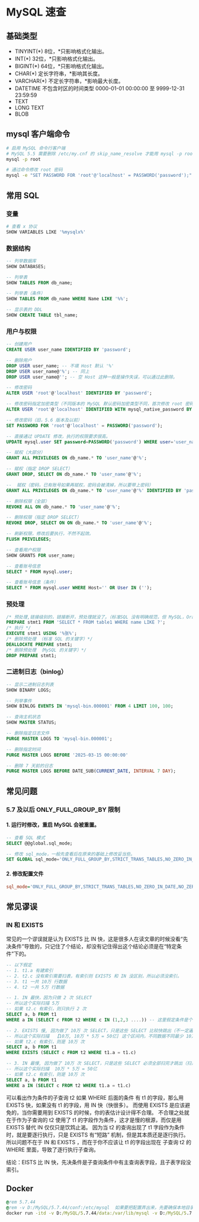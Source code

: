 # MySQL 速查

## 基础类型

- TINYINT(*) 8位，*只影响格式化输出。
- INT(*) 32位，*只影响格式化输出。
- BIGINT(*) 64位，*只影响格式化输出。
- CHAR(*) 定长字符串，*影响其长度。
- VARCHAR(*) 不定长字符串，*影响最大长度。
- DATETIME 不包含时区的时间类型 0000-01-01 00:00:00 至 9999-12-31 23:59:59
- TEXT
- LONG TEXT
- BLOB

## mysql 客户端命令

```bash
# 启用 MySQL 命令行客户端
# MySQL 5.5 需要删除 /etc/my.cnf 的 skip_name_resolve 才能用 mysql -p root 登录
mysql -p root

# 通过命令修改 root 密码
mysql -e "SET PASSWORD FOR 'root'@'localhost' = PASSWORD('password');"
```

## 常用 SQL

### 变量

```bash
# 查看 x 协议
SHOW VARIABLES LIKE '%mysqlx%'
```

### 数据结构

```sql
-- 列举数据库
SHOW DATABASES;

-- 列举表
SHOW TABLES FROM db_name;

-- 列举表（条件）
SHOW TABLES FROM db_name WHERE Name LIKE '%%';

-- 显示表的 DDL
SHOW CREATE TABLE tbl_name;
```

### 用户与权限

```sql
-- 创建用户
CREATE USER user_name IDENTIFIED BY 'password';

-- 删除用户
DROP USER user_name; -- 不填 Host 默认 '%'
DROP USER user_name@'%'; -- 同上
DROP USER user_name@''; -- 空 Host 这种一般是操作失误，可以通过此删除。

-- 修改密码
ALTER USER 'root'@'localhost' IDENTIFIED BY 'password';

-- 修改密码指定加密类型（不同版本的 MySQL 默认密码加密类型不同，首次修改 root 密码必须是 localhost）
ALTER USER 'root'@'localhost' IDENTIFIED WITH mysql_native_password BY 'password';

-- 修改密码（旧，5.6 版本及以前）
SET PASSWORD FOR 'root'@'localhost' = PASSWORD('password'); 

-- 直接通过 UPDATE 修改，执行的权限要求很高。
UPDATE mysql.user SET password=PASSWORD('password') WHERE user='user_name';
```

```sql
-- 赋权（大部分）
GRANT ALL PRIVILEGES ON db_name.* TO 'user_name'@'%';

-- 赋权（指定 DROP SELECT）
GRANT DROP, SELECT ON db_name.* TO 'user_name'@'%';

--  赋权（密码，已有账号如果再赋权，密码会被清掉，所以要带上密码）
GRANT ALL PRIVILEGES ON db_name.* TO 'user_name'@'%' IDENTIFIED BY 'password' WITH GRANT OPTION;

-- 删除权限（全部）
REVOKE ALL ON db_name.* TO 'user_name'@'%';

-- 删除权限（指定 DROP SELECT）
REVOKE DROP, SELECT ON ON db_name.* TO 'user_name'@'%';

-- 刷新权限，修改后要执行，不然不起效。
FLUSH PRIVILEGES;

-- 查看用户权限
SHOW GRANTS FOR user_name;

-- 查看账号信息
SELECT * FROM mysql.user;

-- 查看账号信息（条件）
SELECT * FROM mysql.user WHERE Host='' OR User IN ('');
```

### 预处理

```sql
/* 预处理,链接级别的，链接断开，预处理就没了。（标准SQL 没有明确规范，但 MySQL，Oracle,PostgreSQL 都是这样处理的） */
PREPARE stmt1 FROM 'SELECT * FROM table1 WHERE name LIKE ?';
/* 执行 */
EXECUTE stmt1 USING '%张%';
/* 删除预处理 （标准 SQL 的关键字）*/
DEALLOCATE PREPARE stmt1;
/* 删除预处理 （MySQL 的关键字）*/
DROP PREPARE stmt1;
```

### 二进制日志（binlog）

```sql
-- 显示二进制日志列表
SHOW BINARY LOGS;

-- 列举事件
SHOW BINLOG EVENTS IN 'mysql-bin.000001' FROM 4 LIMIT 100, 100;

-- 查询主机状态
SHOW MASTER STATUS;

-- 删除指定日志文件
PURGE MASTER LOGS TO 'mysql-bin.000001';

-- 删除指定时间
PURGE MASTER LOGS BEFORE '2025-03-15 00:00:00'

-- 删除 7 天前的日志
PURGE MASTER LOGS BEFORE DATE_SUB(CURRENT_DATE, INTERVAL 7 DAY);
```

## 常见问题

### 5.7 及以后 ONLY_FULL_GROUP_BY 限制

#### 1. 运行时修改，重启 MySQL 会被重置。
```sql
-- 查看 SQL 模式
SELECT @@global.sql_mode;

-- 修改 sql_mode，一般先查看后在原来的基础上修改妥当些。
SET GLOBAL sql_mode='ONLY_FULL_GROUP_BY,STRICT_TRANS_TABLES,NO_ZERO_IN_DATE,NO_ZERO_DATE,ERROR_FOR_DIVISION_BY_ZERO,NO_ENGINE_SUBSTITUTION';
```

#### 2. 修改配置文件

```ini
sql_mode='ONLY_FULL_GROUP_BY,STRICT_TRANS_TABLES,NO_ZERO_IN_DATE,NO_ZERO_DATE,ERROR_FOR_DIVISION_BY_ZERO,NO_ENGINE_SUBSTITUTION'
```


## 常见谬误

### IN 和 EXISTS

常见的一个谬误就是认为 EXISTS 比 IN 快，这是很多人在读文章的时候没看“先决条件”导致的，只记住了个结论，却没有记住得出这个结论必须是在“特定条件”下的。

```sql
-- 以下假定
-- 1. t1.a 有建索引
-- 2. t2.c 没有索引需要扫表，有索引则 EXISTS 和 IN 没区别，所以必须没索引。
-- 3. t1 一共 10万 行数据
-- 4. t2 一共 5万 行数据

-- 1. IN 最快，因为只做 2 次 SELECT
-- 所以这个实际扫描 5万
-- 如果 t2.c 有索引，则只执行 2 次
SELECT a, b FROM t1
WHERE a IN (SELECT c FROM t2 WHERE c IN (1,2,3 ....)) -- 这里假定条件是个已知值

-- 2. EXISTS 慢, 因为做了 10万 次 SELECT，只是这些 SELECT 比较快跳出（不一定遍历 5万 行，条件命中就跳出）。
-- 所以这个实际扫描  【10万, 10万 * 5万 = 50亿] 这个区间内，不同数据不同最少 10万，最多 50亿。
-- 如果 t2.c 有索引，则是 10万 次
SELECT a, b FROM t1
WHERE EXISTS (SELECT c FROM t2 WHERE t1.a = t1.c)

-- 3. IN 最慢, 因为做了 10万 次 SELECT，只是这些 SELECT 必须全部扫完才跳出（扫足 5万 行）。
-- 所以这个实际扫描  10万 * 5万 = 50亿
-- 如果 t2.c 有索引，则是 10万 次
SELECT a, b FROM t1
WHERE a IN (SELECT c FROM t2 WHERE t1.a = t1.c)
```

可以看出作为条件的子查询 t2 如果 WHERE 后面的条件 有 t1 的字段，那么用 EXISTS 快，如果没有 t1 的字段，用 IN 快（快很多）。
而使用 EXISTS 是应该避免的，当你需要用到 EXISTS 的时候，你的表估计设计得不合理。
不合理之处就在于作为子查询的 t2 使用了 t1 的字段作为条件，这才是慢的根源，而仅是用 EXISTS 替代 IN 仅仅只是饮鸩止渴。
因为当 t2 的查询出现了 t1 字段作为条件时，就是要逐行执行，只是 EXISTS 有“短路” 机制，但是其本质还是逐行执行。
所以问题不在于 IN 和 EXISTS ，而在于你不应该让 t1 的字段出现在 子查询 t2 的 WHERE 里面，导致了逐行执行子查询。

结论：EISTS 比 IN 快，先决条件是子查询条件中有主查询表字段，且子表字段没索引。


## Docker

```bat
@rem 5.7.44
@rem -v D:/MySQL/5.7.44/conf:/etc/mysql  如果要把配置弄出来，先要确保本地目录中有配置文件。
docker run -itd -v D:/MySQL/5.7.44/data:/var/lib/mysql -v D:/MySQL/5.7.44/file:/var/lib/mysql-files  -p 13357:3306 -e MYSQL_ROOT_PASSWORD=root --name mysql5744 mysql:5.7.44
```